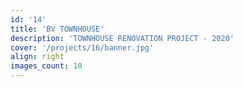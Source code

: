 ```yaml
---
id: '14'
title: 'BV TOWNHOUSE'
description: 'TOWNHOUSE RENOVATION PROJECT - 2020'
cover: '/projects/16/banner.jpg'
align: right
images_count: 10
---
```

